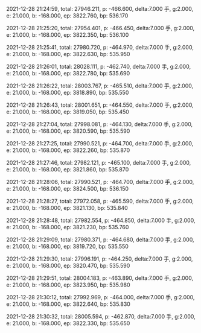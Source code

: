 2021-12-28 21:24:59, total: 27946.211, p: -466.600, delta:7.000 手, g:2.000, e: 21.000, b: -168.000, ep: 3822.760, bp: 536.170

2021-12-28 21:25:20, total: 27954.401, p: -466.450, delta:7.000 手, g:2.000, e: 21.000, b: -168.000, ep: 3822.350, bp: 536.100

2021-12-28 21:25:41, total: 27980.720, p: -464.970, delta:7.000 手, g:2.000, e: 21.000, b: -168.000, ep: 3822.630, bp: 535.950

2021-12-28 21:26:01, total: 28028.111, p: -462.740, delta:7.000 手, g:2.000, e: 21.000, b: -168.000, ep: 3822.780, bp: 535.690

2021-12-28 21:26:22, total: 28003.767, p: -465.510, delta:7.000 手, g:2.000, e: 21.000, b: -168.000, ep: 3818.890, bp: 535.550

2021-12-28 21:26:43, total: 28001.651, p: -464.550, delta:7.000 手, g:2.000, e: 21.000, b: -168.000, ep: 3819.050, bp: 535.450

2021-12-28 21:27:04, total: 27998.081, p: -464.130, delta:7.000 手, g:2.000, e: 21.000, b: -168.000, ep: 3820.590, bp: 535.590

2021-12-28 21:27:25, total: 27990.521, p: -464.700, delta:7.000 手, g:2.000, e: 21.000, b: -168.000, ep: 3822.260, bp: 535.870

2021-12-28 21:27:46, total: 27982.121, p: -465.100, delta:7.000 手, g:2.000, e: 21.000, b: -168.000, ep: 3821.860, bp: 535.870

2021-12-28 21:28:06, total: 27990.521, p: -464.700, delta:7.000 手, g:2.000, e: 21.000, b: -168.000, ep: 3824.500, bp: 536.150

2021-12-28 21:28:27, total: 27972.058, p: -465.590, delta:7.000 手, g:2.000, e: 21.000, b: -168.000, ep: 3821.130, bp: 535.840

2021-12-28 21:28:48, total: 27982.554, p: -464.850, delta:7.000 手, g:2.000, e: 21.000, b: -168.000, ep: 3821.230, bp: 535.760

2021-12-28 21:29:09, total: 27980.371, p: -464.680, delta:7.000 手, g:2.000, e: 21.000, b: -168.000, ep: 3819.720, bp: 535.550

2021-12-28 21:29:30, total: 27996.191, p: -464.250, delta:7.000 手, g:2.000, e: 21.000, b: -168.000, ep: 3820.470, bp: 535.590

2021-12-28 21:29:51, total: 28004.183, p: -463.890, delta:7.000 手, g:2.000, e: 21.000, b: -168.000, ep: 3823.950, bp: 535.980

2021-12-28 21:30:12, total: 27992.969, p: -464.000, delta:7.000 手, g:2.000, e: 21.000, b: -168.000, ep: 3822.640, bp: 535.830

2021-12-28 21:30:32, total: 28005.594, p: -462.870, delta:7.000 手, g:2.000, e: 21.000, b: -168.000, ep: 3822.330, bp: 535.650